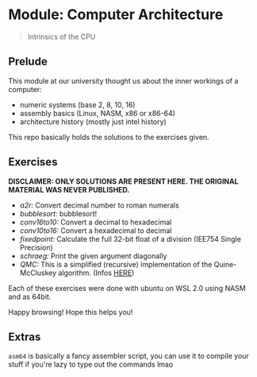 # Module: Computer Architecture
> Intrinsics of the CPU

## Prelude
This module at our university thought us about the inner workings of a computer:
- numeric systems (base 2, 8, 10, 16)
- assembly basics (Linux, NASM, x86 or x86-64)
- architecture history (mostly just intel history)


This repo basically holds the solutions to the exercises given.

## Exercises
**DISCLAIMER: ONLY SOLUTIONS ARE PRESENT HERE. THE ORIGINAL MATERIAL WAS NEVER PUBLISHED.**
- _a2r:_ Convert decimal number to roman numerals
- _bubblesort:_ bubblesort!
- _conv16to10:_ Convert a decimal to hexadecimal
- _conv10to16:_ Convert a hexadecimal to decimal
- _fixedpoint:_ Calculate the full 32-bit float of a division (IEE754 Single Precision)
- _schraeg:_ Print the given argument diagonally
- _QMC:_ This is a simplified (recursive) implementation of the Quine-McCluskey algorithm. (Infos [HERE](https://en.wikipedia.org/wiki/Quine–McCluskey_algorithm))

Each of these exercises were done with ubuntu on WSL 2.0 using NASM and as 64bit.


Happy browsing! Hope this helps you!

## Extras
`asm64` is basically a fancy assembler script, you can use it to compile your stuff if you're lazy to type out the commands lmao
